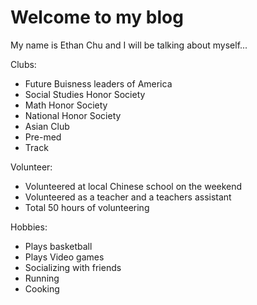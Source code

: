 # Welcome to my blog
My name is Ethan Chu and I will be talking about myself...

Clubs:
- Future Buisness leaders of America 
- Social Studies Honor Society
- Math Honor Society
- National Honor Society
- Asian Club
- Pre-med
- Track

Volunteer:
- Volunteered at local Chinese school on the weekend
- Volunteered as a teacher and a teachers assistant 
- Total 50 hours of volunteering

Hobbies:
- Plays basketball
- Plays Video games
- Socializing with friends
- Running
- Cooking
